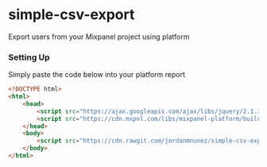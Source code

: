# simple-csv-export
Export users from your Mixpanel project using platform

### Setting Up

Simply paste the code below into your platform report

```html
<!DOCTYPE html>
<html>
    <head>
        <script src="https://ajax.googleapis.com/ajax/libs/jquery/2.1.3/jquery.min.js"></script>
        <script src="https://cdn.mxpnl.com/libs/mixpanel-platform/build/mixpanel-platform.v0.latest.min.js"></script>
    </head>
    <body>
        <script src="https://cdn.rawgit.com/jordanmnunez/simple-csv-export/master/report.js"></script>
    </body>
</html>
```
